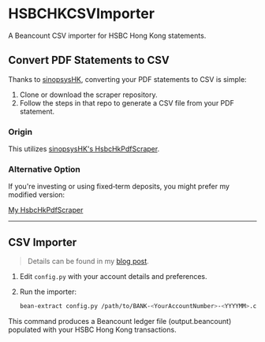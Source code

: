 # HSBCHKCSVImporter

A Beancount CSV importer for HSBC Hong Kong statements.

## Convert PDF Statements to CSV

Thanks to [sinopsysHK](https://github.com/sinopsysHK), converting your PDF statements to CSV is simple:

1. Clone or download the scraper repository.  
2. Follow the steps in that repo to generate a CSV file from your PDF statement.

### Origin

This utilizes [sinopsysHK's HsbcHkPdfScraper](https://github.com/sinopsysHK/HsbcHkPdfScraper).

### Alternative Option

If you're investing or using fixed‑term deposits, you might prefer my modified version:

[My HsbcHkPdfScraper](https://github.com/ckyOL/HsbcHkPdfScraper)

---

## CSV Importer

> Details can be found in my [blog post](https://blog.ckyol.moe/2023/05/16/HSBCHKCSVImporter/).

1. Edit `config.py` with your account details and preferences.  
2. Run the importer:

   ```bash
   bean-extract config.py /path/to/BANK-<YourAccountNumber>-<YYYYMM>.csv > output.beancount
   ```
This command produces a Beancount ledger file (output.beancount) populated with your HSBC Hong Kong transactions.
